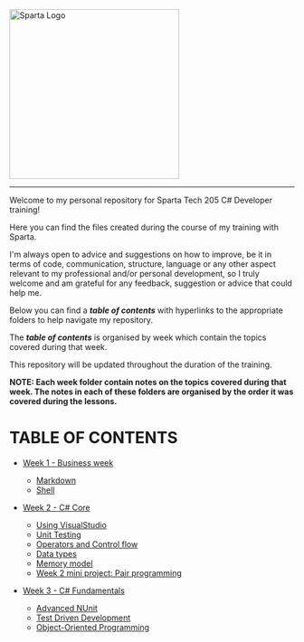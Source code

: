 <img src="https://boolerang.co.uk/wp-content/uploads/job-manager-uploads/company_logo/2018/04/SG-Logo-Black.png" alt="Sparta Logo" width="300"/>

---

Welcome to my personal repository for Sparta Tech 205 C# Developer training!

Here you can find the files created during the course of my training with Sparta. 

I'm always open to advice and suggestions on how to improve, be it in terms of code, communication, structure, language or any other aspect relevant to my professional and/or personal development, so I truly welcome and am grateful for any feedback, suggestion or advice that could help me.

Below you can find a _**table of contents**_ with hyperlinks to the appropriate folders to help navigate my repository.

The _**table of contents**_ is organised by week which contain the topics covered during that week.

This repository will be updated throughout the duration of the training.

**NOTE: Each week folder contain notes on the topics covered during that week. The notes in each of these folders are organised by the order it was covered during the lessons.**

# TABLE OF CONTENTS

- [Week 1 - Business week](https://github.com/RicardoGoncalves-CS/Sparta/tree/main/Week%201)
  - [Markdown](https://github.com/RicardoGoncalves-CS/Sparta/tree/main/Week%201/1_Markdown)
  - [Shell](https://github.com/RicardoGoncalves-CS/Sparta/tree/main/Week%201/2_Shell)


- [Week 2 - C# Core](https://github.com/RicardoGoncalves-CS/Sparta/tree/main/Week%202)
  - [Using VisualStudio](https://github.com/RicardoGoncalves-CS/Sparta/tree/main/Week%202/1_UsingVisualStudio)
  - [Unit Testing](https://github.com/RicardoGoncalves-CS/Sparta/tree/main/Week%202/2_UnitTesting)
  - [Operators and Control flow](https://github.com/RicardoGoncalves-CS/Sparta/tree/main/Week%202/3_OperatorsAndControlFlow)
  - [Data types](https://github.com/RicardoGoncalves-CS/Sparta/tree/main/Week%202/4_DataTypes)
  - [Memory model](https://github.com/RicardoGoncalves-CS/Sparta/tree/main/Week%202/5_MemoryModel)
  - [Week 2 mini project: Pair programming](https://github.com/RicardoGoncalves-CS/Sparta/tree/main/Week%202/5_MemoryModel)


- [Week 3 - C# Fundamentals](https://github.com/RicardoGoncalves-CS/Sparta/tree/main/Week%203)
  - [Advanced NUnit](https://github.com/RicardoGoncalves-CS/Sparta/tree/main/Week%203/1_Advanced_NUnit)
  - [Test Driven Development](https://github.com/RicardoGoncalves-CS/Sparta/tree/main/Week%203/2_TestDrivenDevelopment)
  - [Object-Oriented Programming](https://github.com/RicardoGoncalves-CS/Sparta/tree/main/Week%203/3_OOP_ClassesAndStructs/SafariPark)
